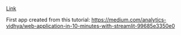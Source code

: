 [Link](https://share.streamlit.io/iveksl2/streamlit_apps/first_app/first_streamlit_app.py)

First app created from this tutorial: https://medium.com/analytics-vidhya/web-application-in-10-minutes-with-streamlit-99685e3350e0

 
